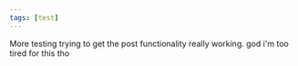 ```yaml
---
tags: [test]
---
```


More testing trying to get the post functionality really working. god i'm too tired for this tho
